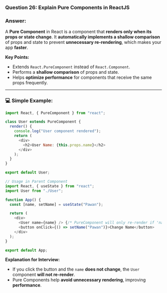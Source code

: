 
### **Question 26:** Explain Pure Components in ReactJS

### **Answer:**

A **Pure Component** in React is a component that **renders only when its props or state change**.
It **automatically implements a shallow comparison** of props and state to prevent **unnecessary re-rendering**, which makes your app **faster**.

**Key Points:**

* Extends `React.PureComponent` instead of `React.Component`.
* Performs a **shallow comparison** of props and state.
* Helps **optimize performance** for components that receive the same props frequently.

---

### 💻 **Simple Example:**

```javascript
import React, { PureComponent } from "react";

class User extends PureComponent {
  render() {
    console.log("User component rendered");
    return (
      <div>
        <h2>User Name: {this.props.name}</h2>
      </div>
    );
  }
}

export default User;
```

```javascript
// Usage in Parent Component
import React, { useState } from "react";
import User from "./User";

function App() {
  const [name, setName] = useState("Pawan");

  return (
    <div>
      <User name={name} /> {/* PureComponent will only re-render if 'name' changes */}
      <button onClick={() => setName("Pawan")}>Change Name</button>
    </div>
  );
}

export default App;
```

**Explanation for Interview:**

* If you click the button and the `name` **does not change**, the `User` component **will not re-render**.
* Pure Components help **avoid unnecessary rendering**, improving **performance**.


